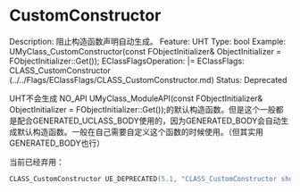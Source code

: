 # CustomConstructor

Description: 阻止构造函数声明自动生成。
Feature: UHT
Type: bool
Example: UMyClass_CustomConstructor(const FObjectInitializer& ObjectInitializer = FObjectInitializer::Get());
EClassFlagsOperation: |=
EClassFlags: CLASS_CustomConstructor (../../Flags/EClassFlags/CLASS_CustomConstructor.md)
Status: Deprecated

UHT不会生成 NO_API UMyClass_ModuleAPI(const FObjectInitializer& ObjectInitializer = FObjectInitializer::Get());的默认构造函数。但是这个一般都是配合GENERATED_UCLASS_BODY使用的，因为GENERATED_BODY会自动生成默认构造函数。一般在自己需要自定义这个函数的时候使用。（但其实用GENERATED_BODY也行）

当前已经弃用：

```cpp
CLASS_CustomConstructor UE_DEPRECATED(5.1, "CLASS_CustomConstructor should no longer be used. It is no longer being set by engine code.") = 0x00008000u,
```
